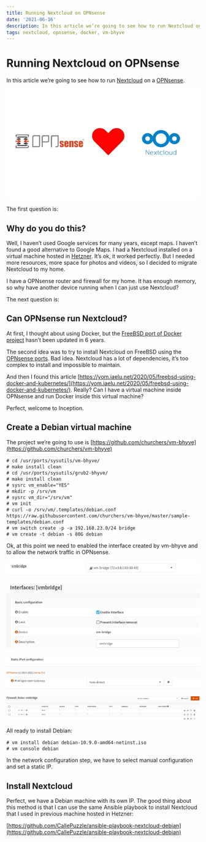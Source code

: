 ```yaml
---
title: Running Nextcloud on OPNsense
date: '2021-06-16'
description: In this article we’re going to see how to run Nextcloud on a OPNsense.
tags: nextcloud, opnsense, docker, vm-bhyve
---
```


# Running Nextcloud on OPNsense

In this article we’re going to see how to run [Nextcloud](https://nextcloud.com/) on a [OPNsense](https://opnsense.org/).

![](./nextcloud-opnsense-1.webp)

The first question is:

## Why do you do this?

Well, I haven’t used Google services for many years, except maps. I haven’t found a good alternative to Google Maps. I had a Nextcloud installed on a virtual machine hosted in [Hetzner](https://www.hetzner.com/cloud). It’s ok, it worked perfectly. But I needed more resources, more space for photos and videos, so I decided to migrate Nextcloud to my home.

I have a OPNsense router and firewall for my home. It has enough memory, so why have another device running when I can just use Nextcloud?

The next question is:

## Can OPNsense run Nextcloud?

At first, I thought about using Docker, but the [FreeBSD port of Docker project](https://github.com/kvasdopil/docker) hasn’t been updated in 6 years.

The second idea was to try to install Nextcloud on FreeBSD using the [OPNsense ports](https://github.com/opnsense/ports). Bad idea. Nextcloud has a lot of dependencies, it’s too complex to install and impossible to maintain.

And then I found this article [https://yom.iaelu.net/2020/05/freebsd-using-docker-and-kubernetes/](https://yom.iaelu.net/2020/05/freebsd-using-docker-and-kubernetes/). Really? Can I have a virtual machine inside OPNsense and run Docker inside this virtual machine?

Perfect, welcome to Inception.

## Create a Debian virtual machine

The project we’re going to use is [https://github.com/churchers/vm-bhyve](https://github.com/churchers/vm-bhyve)

```
# cd /usr/ports/sysutils/vm-bhyve/
# make install clean
# cd /usr/ports/sysutils/grub2-bhyve/
# make install clean
# sysrc vm_enable="YES"
# mkdir -p /srv/vm
# sysrc vm_dir="/srv/vm"
# vm init
# curl -o /srv/vm/.templates/debian.conf https://raw.githubusercontent.com/churchers/vm-bhyve/master/sample-templates/debian.conf
# vm switch create -p -a 192.168.23.0/24 bridge
# vm create -t debian -s 80G debian
```

Ok, at this point we need to enabled the interface created by vm-bhyve and to allow the network traffic in OPNsense.

![](./nextcloud-opnsense-2.webp)

![](./nextcloud-opnsense-3.webp)

![](./nextcloud-opnsense-4.webp)

![](./nextcloud-opnsense-5.webp)

All ready to install Debian:

```
# vm install debian debian-10.9.0-amd64-netinst.iso
# vm console debian
```

In the network configuration step, we have to select manual configuration and set a static IP.

## Install Nextcloud

Perfect, we have a Debian machine with its own IP. The good thing about this method is that I can use the same Ansible playbook to install Nextcloud that I used in previous machine hosted in Hetzner:

[https://github.com/CallePuzzle/ansible-playbook-nextcloud-debian](https://github.com/CallePuzzle/ansible-playbook-nextcloud-debian)
